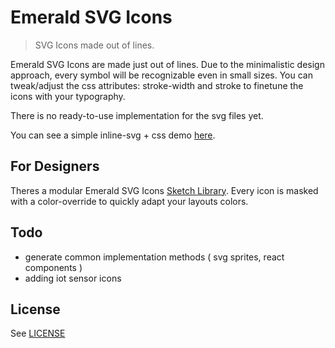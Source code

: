 Emerald SVG Icons
=================

> SVG Icons made out of lines.

Emerald SVG Icons are made just out of lines. Due to the minimalistic design approach, every symbol will be recognizable even in small sizes. You can tweak/adjust the css attributes: stroke-width and stroke to finetune the icons with your typography.

There is no ready-to-use implementation for the svg files yet.

You can see a simple inline-svg + css demo [here](https://ETCDEVTeam.github.io/emerald-svg-icons/example/).


For Designers
-----

Theres a modular Emerald SVG Icons [Sketch Library](https://ETCDEVTeam.github.io/emerald-svg-icons/sketch-library/).
Every icon is masked with a color-override to quickly adapt your layouts colors.


Todo
-----
- generate common implementation methods ( svg sprites, react components )
- adding iot sensor icons



License
-----
See [LICENSE](LICENSE)


